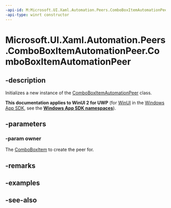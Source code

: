 ```yaml
---
-api-id: M:Microsoft.UI.Xaml.Automation.Peers.ComboBoxItemAutomationPeer.#ctor(Microsoft.UI.Xaml.Controls.ComboBoxItem)
-api-type: winrt constructor
---
```


<!-- Method syntax
public ComboBoxItemAutomationPeer(Windows.UI.Xaml.Controls.ComboBoxItem owner)
-->

# Microsoft.UI.Xaml.Automation.Peers.ComboBoxItemAutomationPeer.ComboBoxItemAutomationPeer

## -description
Initializes a new instance of the [ComboBoxItemAutomationPeer](comboboxitemautomationpeer.md) class.

**This documentation applies to WinUI 2 for UWP** (for [WinUI](/windows/apps/winui/winui3/) in the [Windows App SDK](/windows/apps/windows-app-sdk/), see the **[Windows App SDK namespaces](/windows/windows-app-sdk/api/winrt/)**).

## -parameters
### -param owner
The [ComboBoxItem](../microsoft.ui.xaml.controls/comboboxitem.md) to create the peer for.

## -remarks

## -examples

## -see-also

